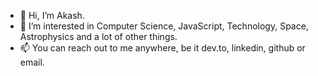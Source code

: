 - 👋 Hi, I’m Akash.
- 👀 I’m interested in Computer Science, JavaScript, Technology, Space, Astrophysics and a lot of other things.
- 📫 You can reach out to me anywhere, be it dev.to, linkedin, github or email.

<!---
zyabxwcd/zyabxwcd is a ✨ special ✨ repository because its `README.md` (this file) appears on your GitHub profile.
You can click the Preview link to take a look at your changes.
--->
